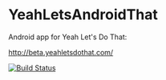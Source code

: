 # YeahLetsAndroidThat
Android app for Yeah Let's Do That:

http://beta.yeahletsdothat.com/

[![Build Status](https://snap-ci.com/uwekamper/YeahLetsAndroidThat/branch/master/build_image)](https://snap-ci.com/uwekamper/YeahLetsAndroidThat/branch/master)
